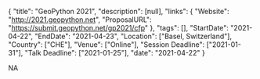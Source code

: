 {
  "title": "GeoPython 2021",
  "description": [null],
  "links": {
    "Website": "http://2021.geopython.net",
    "ProposalURL": "https://submit.geopython.net/gp2021/cfp"
  },
  "tags": [],
  "StartDate": "2021-04-22",
  "EndDate": "2021-04-23",
  "Location": ["Basel, Switzerland"],
  "Country": ["CHE"],
  "Venue": ["Online"],
  "Session Deadline": ["2021-01-31"],
  "Talk Deadline": ["2021-01-25"],
  "date": "2021-04-22"
}

<!-- Generated by csv2md.R – do not edit by hand -->

NA